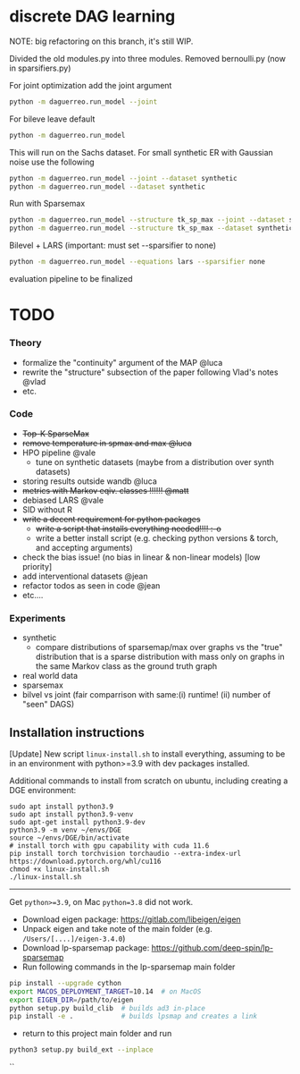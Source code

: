 # discrete DAG learning

NOTE: big refactoring on this branch, it's still WIP.

Divided the old modules.py into three modules. Removed bernoulli.py (now in sparsifiers.py)

For joint optimization add the joint argument

```bash
python -m daguerreo.run_model --joint
```

For bileve leave default
```bash
python -m daguerreo.run_model
```

This will run on the Sachs dataset.
For small synthetic ER with Gaussian noise use the following
```bash
python -m daguerreo.run_model --joint --dataset synthetic
python -m daguerreo.run_model --dataset synthetic
```

Run with Sparsemax 
```bash
python -m daguerreo.run_model --structure tk_sp_max --joint --dataset synthetic
python -m daguerreo.run_model --structure tk_sp_max --dataset synthetic
```
Bilevel + LARS (important: must set --sparsifier to none)
```bash
python -m daguerreo.run_model --equations lars --sparsifier none
```

evaluation pipeline to be finalized

# TODO 

### Theory

- formalize the "continuity" argument of the MAP @luca
- rewrite the "structure" subsection of the paper following Vlad's notes  @vlad
- etc.

### Code
- ~~Top-K SparseMax~~
- ~~remove temperature in spmax and max  @luca~~
- HPO pipeline @vale
  - tune on synthetic datasets (maybe from a distribution over synth datasets)
- storing results outside wandb  @luca
- ~~metrics with Markov eqiv. classes !!!!!! @matt~~
- debiased LARS @vale
- SID without R 
- ~~write a decent requirement for python packages~~
  - ~~write a script that installs everything needed!!!! :-o~~
  - write a better install script (e.g. checking python versions & torch, and accepting arguments)
- check the bias issue! (no bias in linear & non-linear models) [low priority]
- add interventional datasets @jean
- refactor todos as seen in code @jean
- etc....

### Experiments

- synthetic
  - compare distributions of sparsemap/max over graphs vs the "true" distribution that is a sparse distribution 
     with mass only on graphs in the same Markov class as the ground truth graph
- real world data
- sparsemax 
- bilvel vs joint (fair comparrison with same:(i) runtime! (ii) number of "seen" DAGS)

## Installation instructions

[Update] New script `linux-install.sh` to install everything, assuming to be in an environment with python>=3.9 
with dev packages installed. 

Additional commands to install from scratch on ubuntu, including creating a DGE environment:

```shell
sudo apt install python3.9
sudo apt install python3.9-venv
sudo apt-get install python3.9-dev
python3.9 -m venv ~/envs/DGE
source ~/envs/DGE/bin/activate
# install torch with gpu capability with cuda 11.6
pip install torch torchvision torchaudio --extra-index-url https://download.pytorch.org/whl/cu116  
chmod +x linux-install.sh
./linux-install.sh
```

---

Get `python>=3.9`, on Mac `python=3.8` did not work.

- Download eigen package: https://gitlab.com/libeigen/eigen
- Unpack eigen and take note of the main folder (e.g. `/Users/[....]/eigen-3.4.0`)
- Download lp-sparsemap package: https://github.com/deep-spin/lp-sparsemap
- Run following commands in the lp-sparsemap main folder
```bash
pip install --upgrade cython
export MACOS_DEPLOYMENT_TARGET=10.14  # on MacOS
export EIGEN_DIR=/path/to/eigen
python setup.py build_clib  # builds ad3 in-place
pip install -e .            # builds lpsmap and creates a link
```
- return to this project main folder and run
```bash
python3 setup.py build_ext --inplace
```

``

